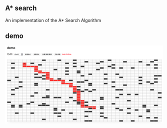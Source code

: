 ## A* search
An implementation of the A* Search Algorithm

## demo
![Demo](https://github.com/hikdo/Astar/raw/master/demo.png)